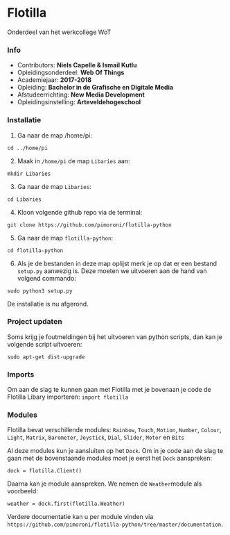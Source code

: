 # Flotilla
Onderdeel van het werkcollege WoT

### Info
- Contributors: **Niels Capelle & Ismail Kutlu**
- Opleidingsonderdeel: **Web Of Things**
- Academiejaar: **2017-2018**
- Opleiding: **Bachelor in de Grafische en Digitale Media**
- Afstudeerrichting: **New Media Development**
- Opleidingsinstelling: **Arteveldehogeschool**

### Installatie
1. Ga naar de map /home/pi: 
```
cd ../home/pi
```
2. Maak in `/home/pi` de map `Libaries` aan: 
```
mkdir Libaries
```
3. Ga naar de map `Libaries`:
```
cd Libaries
```
4. Kloon volgende github repo via de terminal: 
```
git clone https://github.com/pimoroni/flotilla-python
```
5. Ga naar de map `flotilla-python`: 
```
cd flotilla-python
```
6. Als je de bestanden in deze map oplijst merk je op dat er een bestand `setup.py` aanwezig is. Deze moeten we uitvoeren aan de hand van volgend commando: 
```
sudo python3 setup.py
```

De installatie is nu afgerond.

### Project updaten
Soms krijg je foutmeldingen bij het uitvoeren van python scripts, dan kan je volgende script uitvoeren:
```
sudo apt-get dist-upgrade
```

### Imports
Om aan de slag te kunnen gaan met Flotilla met je bovenaan je code de Flotilla Libary importeren: `import flotilla`

### Modules
Flotilla bevat verschillende modules: 
`Rainbow`, `Touch`, `Motion`, `Number`, `Colour`, `Light`, `Matrix`, `Barometer`, `Joystick`, `Dial`, `Slider`, `Motor` en `Bits`

Al deze modules kun je aansluiten op het `Dock`. Om in je code aan de slag te gaan met de bovenstaande modules moet je eerst het `Dock` aanspreken: 

`dock = flotilla.Client()`

Daarna kan je module aanspreken. We nemen de `Weather`module als voorbeeld: 

`weather = dock.first(flotilla.Weather)`

Verdere documentatie kan u per module vinden via `https://github.com/pimoroni/flotilla-python/tree/master/documentation`.